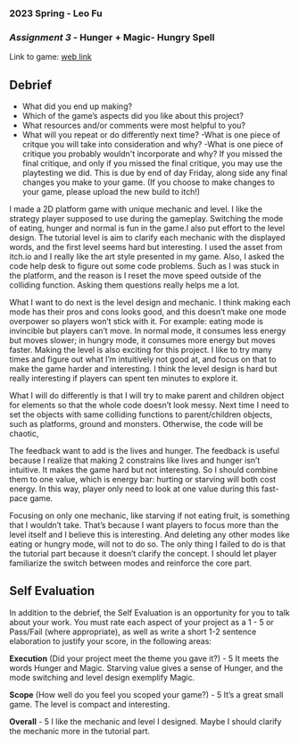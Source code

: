 ### **2023 Spring** - Leo Fu
### *Assignment 3* - Hunger + Magic- Hungry Spell
Link to game: [web link](https://gx.games/games/gyvxto/final-hungry-spell/tracks/60ba98ef-646d-4e1c-8b2c-c6daf0cb25e2/) 


## **Debrief**
- What did you end up making?
- Which of the game’s aspects did you like about this project?
- What resources and/or comments were most helpful to you?
- What will you repeat or do differently next time?
-What is one piece of critque you will take into consideration and why?
-What is one piece of critique you probably wouldn't incorporate and why?
If you missed the final critique, and only if you missed the final critique, you may use the playtesting we did. 
This is due by end of day Friday, along side any final changes you make to your game. (If you choose to make changes to your game, please upload the new build to itch!)

I made a 2D platform game with unique mechanic and level. I like the strategy player supposed to use during the gameplay. Switching the mode of eating, hunger and normal is fun in the game.I also put effort to the level design. The tutorial level is aim to clarify each mechanic with the displayed words, and the first level seems hard but interesting. I used the asset from itch.io and I really like the art style presented in my game. Also, I asked the code help desk to figure out some code problems. Such as I was stuck in the platform, and the reason is I reset the move speed outside of the colliding function. Asking them questions really helps me a lot.

What I want to do next is the level design and mechanic. I think making each mode has their pros and cons looks good, and this doesn’t make one mode overpower so players won’t stick with it. For  example: eating mode is invincible but players can’t move. In normal mode, it consumes less energy but moves slower; in hungry mode, it consumes more energy but moves faster. Making the level is also exciting for this project. I like to try many times and figure out what I’m intuitively not good at, and focus on that to make the game harder and interesting. I think the level design is hard but really interesting if players can spent ten minutes to explore it. 

What I will do differently is that I will try to make parent and children object for elements so that the whole code doesn’t look messy. Next time I need to set the objects with same colliding functions to parent/children objects, such as platforms, ground and monsters. Otherwise, the code will be chaotic,


The feedback want to add is the lives and hunger. The feedback is useful because I realize that making 2 constrains like lives and hunger isn’t intuitive. It makes the game hard but not interesting. So I should combine them to one value, which is energy bar: hurting or starving will both cost energy. In this way, player only need to look at one value during this fast-pace game.


Focusing on only one mechanic, like starving if not eating fruit, is something that I wouldn’t take. That’s because  I want players to focus more than the level itself and I believe this is interesting. And deleting any other modes like eating or hungry mode, will not to do so. The only thing I failed to do is that the tutorial part because it doesn’t clarify the concept. I should let player familiarize the switch between modes and reinforce the core part.



## **Self Evaluation**
In addition to the debrief, the Self Evaluation is an opportunity for you to talk about your work. You must rate each aspect of your project as a 1 - 5 or Pass/Fail (where appropriate), as well as write a short 1-2 sentence elaboration to justify your score, in the following areas:


**Execution** (Did your project meet the theme you gave it?) - 5
It meets the words Hunger and Magic. Starving value gives a sense of Hunger, and the mode switching and level design exemplify Magic.

**Scope** (How well do you feel you scoped your game?) - 5
It’s a great small game. The level is compact and interesting.

**Overall** - 5
I like the mechanic and level I designed. Maybe I should clarify the mechanic more in the tutorial part.